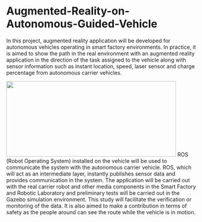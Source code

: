 # Augmented-Reality-on-Autonomous-Guided-Vehicle
In this project, augmented reality application will be developed for autonomous vehicles operating in smart factory environments. In practice, it is aimed to show the path in the real environment with an augmented reality application in the direction of the task assigned to the vehicle along with sensor information such as instant location, speed, laser sensor and charge percentage from autonomous carrier vehicles.

<img src="https://github.com/zekeriyyaa/Augmented-Reality-on-Autonomous-Guided-Vehicle/blob/master/images/systemArchitecture.PNG" width="450px" height="200px"/>
ROS (Robot Operating System) installed on the vehicle will be used to communicate the system with the autonomous carrier vehicle. ROS, which will act as an intermediate layer, instantly publishes sensor data and provides communication in the system. The application will be carried out with the real carrier robot and other media components in the Smart Factory and Robotic Laboratory and preliminary tests will be carried out in the Gazebo simulation environment. This study will facilitate the verification or monitoring of the data. It is also aimed to make a contribution in terms of safety as the people around can see the route while the vehicle is in motion.
